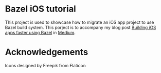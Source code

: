 # Bazel iOS tutorial

This project is used to showcase how to migrate an iOS app project to use Bazel build system. This porject is to accompany my blog post [Building iOS apps faster using Bazel](https://medium.com/@anuragajwani) in [Medium](https://medium.com/@anuragajwani).

# Acknowledgements

Icons designed by Freepik from Flaticon